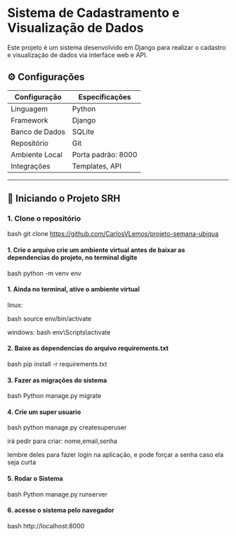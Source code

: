 # Sistema de Cadastramento e Visualização de Dados

Este projeto é um sistema desenvolvido em Django para realizar o cadastro e visualização de dados via interface web e API.

## ⚙ Configurações

| Configuração      | Especificações              |
|-------------------|-----------------------------|
| Linguagem         | Python                      |
| Framework         | Django                      |
| Banco de Dados    | SQLite                      |
| Repositório       | Git                         |
| Ambiente Local    | Porta padrão: 8000          |
| Integrações       | Templates, API              |

---

## 🚀 Iniciando o Projeto SRH

### 1. Clone o repositório

bash
git clone https://github.com/CarlosVLemos/projeto-semana-ubiqua 



#### 1. Crie o arquivo crie um ambiente virtual antes de baixar as dependencias do projeto, no terminal digite
bash
python -m venv env




#### 1. Ainda no terminal, ative o ambiente virtual

linux:

bash
source env/bin/activate



windows:
bash
env\Scripts\activate


#### 2. Baixe as dependencias do arquivo requirements.txt
bash
pip install -r requirements.txt


#### 3. Fazer as migrações do sistema
bash
Python manage.py migrate



#### 4. Crie um super usuario 
bash
python manage.py createsuperuser


irá pedir para criar: nome,email,senha

lembre deles para fazer login na aplicação, e pode forçar a senha caso ela seja curta


#### 5. Rodar o Sistema
bash
Python manage.py runserver





#### 6. acesse o sistema pelo navegador
bash
http://localhost:8000
